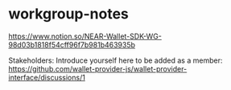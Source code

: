 # workgroup-notes

https://www.notion.so/NEAR-Wallet-SDK-WG-98d03b1818f54cff96f7b981b463935b

Stakeholders: Introduce yourself here to be added as a member: https://github.com/wallet-provider-js/wallet-provider-interface/discussions/1
